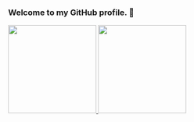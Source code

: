 ### Welcome to my GitHub profile. 👋
 <div>
  <a href="https://github.com/guilhermeollopes">
  <img height="180em" src="https://github-readme-stats.vercel.app/api?username=guilhermeollopes&show_icons=true&theme=dracula&include_all_commits=true&count_private=true"/>
  <img height="180em" src="https://github-readme-stats.vercel.app/api/top-langs/?username=guilhermeollopes&layout=compact&langs_count=7&theme=dracula"/>
</div>
